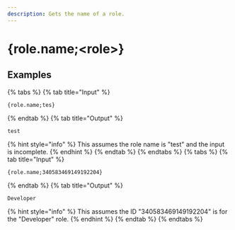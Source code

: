 ```yaml
---
description: Gets the name of a role.
---
```

# {role.name;&lt;role>}
## Examples
{% tabs %}
{% tab title="Input" %}
```text
{role.name;tes}
```
{% endtab %}
{% tab title="Output" %}
```text
test
```
{% hint style="info" %}
This assumes the role name is "test" and the input is incomplete.
{% endhint %}
{% endtab %}
{% endtabs %}
{% tabs %}
{% tab title="Input" %}
```text
{role.name;340583469149192204}
```
{% endtab %}
{% tab title="Output" %}
```text
Developer
```
{% hint style="info" %}
This assumes the ID "340583469149192204" is for the "Developer" role.
{% endhint %}
{% endtab %}
{% endtabs %}